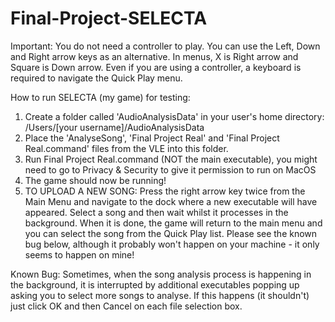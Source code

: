 # Final-Project-SELECTA

Important: You do not need a controller to play. You can use the Left, Down and Right arrow keys as an alternative. In menus, X is Right arrow and Square is Down arrow. Even if you are using a controller, a keyboard is required to navigate the Quick Play menu.

How to run SELECTA (my game) for testing:
1. Create a folder called 'AudioAnalysisData' in your user's home directory: /Users/[your username]/AudioAnalysisData
2. Place the 'AnalyseSong', 'Final Project Real' and 'Final Project Real.command' files from the VLE into this folder.
3. Run Final Project Real.command (NOT the main executable), you might need to go to Privacy & Security to give it permission to run on MacOS
4. The game should now be running! 
5. TO UPLOAD A NEW SONG: Press the right arrow key twice from the Main Menu and navigate to the dock where a new executable will have appeared. Select a song and then wait whilst it processes in the background. When it is done, the game will return to the main menu and you can select the song from the Quick Play list. Please see the known bug below, although it probably won't happen on your machine - it only seems to happen on mine!

Known Bug: Sometimes, when the song analysis process is happening in the background, it is interrupted by additional executables popping up asking you to select more songs to analyse. If this happens (it shouldn't) just click OK and then Cancel on each file selection box.
